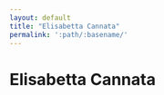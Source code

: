 ```yaml
---
layout: default
title: "Elisabetta Cannata"
permalink: ':path/:basename/'
---
```


# Elisabetta Cannata
